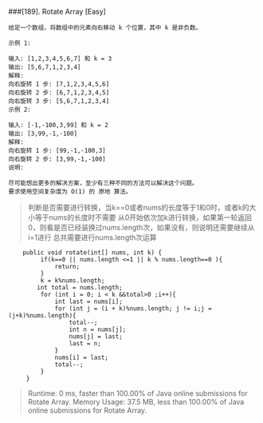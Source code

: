 ###[189]. Rotate Array
[Easy]
```
给定一个数组，将数组中的元素向右移动 k 个位置，其中 k 是非负数。

示例 1:

输入: [1,2,3,4,5,6,7] 和 k = 3
输出: [5,6,7,1,2,3,4]
解释:
向右旋转 1 步: [7,1,2,3,4,5,6]
向右旋转 2 步: [6,7,1,2,3,4,5]
向右旋转 3 步: [5,6,7,1,2,3,4]
示例 2:

输入: [-1,-100,3,99] 和 k = 2
输出: [3,99,-1,-100]
解释: 
向右旋转 1 步: [99,-1,-100,3]
向右旋转 2 步: [3,99,-1,-100]
说明:

尽可能想出更多的解决方案，至少有三种不同的方法可以解决这个问题。
要求使用空间复杂度为 O(1) 的 原地 算法。

```
> 判断是否需要进行转换，当k==0或者nums的长度等于1和0时，或者k的大小等于nums的长度时不需要
> 从0开始依次加k进行转换，如果第一轮返回0，则看是否已经装换过nums.length次，如果没有，则说明还需要继续从i=1进行 
> 总共需要进行nums.length次运算
```
    public void rotate(int[] nums, int k) {
         if(k==0 || nums.length <=1 || k % nums.length==0 ){
             return;
         }
         k = k%nums.length;
        int total = nums.length;
         for (int i = 0; i < k &&total>0 ;i++){
             int last = nums[i];
             for (int j = (i + k)%nums.length; j != i;j = (j+k)%nums.length){
                 total--;
                 int n = nums[j];
                 nums[j] = last;
                 last = n;
             }
             nums[i] = last;
             total--;
         }
     }
```

> Runtime: 0 ms, faster than 100.00% of Java online submissions for Rotate Array.
> Memory Usage: 37.5 MB, less than 100.00% of Java online submissions for Rotate Array.

